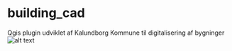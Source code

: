 # building_cad
 Qgis plugin udviklet af Kalundborg Kommune til digitalisering af bygninger
![alt text](https://kalundborg.maps.arcgis.com/sharing/rest/content/items/de0bd78fab3844e59e79081090b15312/data "Optional title")
